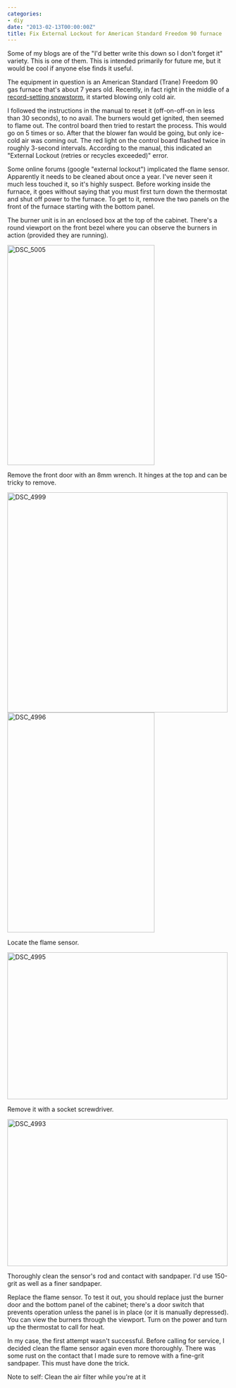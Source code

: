 ```yaml
---
categories:
- diy
date: "2013-02-13T00:00:00Z"
title: Fix External Lockout for American Standard Freedom 90 furnace
---
```

Some of my blogs are of the "I'd better write this down so I don't forget it" variety.  This is one of them. This is intended primarily for future me, but it would be cool if anyone else finds it useful.

The equipment in question is an American Standard (Trane) Freedom 90 gas furnace that's about 7 years old. Recently, in fact right in the middle of a [record-setting snowstorm](http://www.weather.com/news/weather-winter/nemo-historical-ranks-20130212), it started blowing only cold air.

I followed the instructions in the manual to reset it (off-on-off-on in less than 30 seconds), to no avail. The burners would get ignited, then seemed to flame out.  The control board then tried to restart the process.  This would go on 5 times or so.  After that the blower fan would be going, but only ice-cold air was coming out.  The red light on the control board flashed twice in roughly 3-second intervals.  According to the manual, this indicated an "External Lockout (retries or recycles exceeded)" error.

Some online forums (google "external lockout") implicated the flame sensor. Apparently it needs to be cleaned about once a year.  I've never seen it much less touched it, so it's highly suspect.  Before working inside the furnace, it goes without saying that you must first turn down the thermostat and shut off power to the furnace. To get to it, remove the two panels on the front of the furnace starting with the bottom panel.

The burner unit is in an enclosed box at the top of the cabinet. There's a round viewport on the front bezel where you can observe the burners in action (provided they are running).

<img src="http://yentran.isamonkey.org/gallery/furnace-repair/dsc_5005.jpg" alt="DSC_5005" width="334" height="500" />

Remove the front door with an 8mm wrench. It hinges at the top and can be tricky to remove.

<img src="http://yentran.isamonkey.org/gallery/furnace-repair/dsc_4999.jpg" alt="DSC_4999" width="500" height="500" />

<img src="http://yentran.isamonkey.org/gallery/furnace-repair/dsc_4996.jpg" alt="DSC_4996" width="334" height="500" />

Locate the flame sensor.

<img src="http://yentran.isamonkey.org/gallery/furnace-repair/dsc_4995.jpg" alt="DSC_4995" width="500" height="334" />

Remove it with a socket screwdriver.

<img src="http://yentran.isamonkey.org/gallery/furnace-repair/dsc_4993.jpg" alt="DSC_4993" width="500" height="334" />

Thoroughly clean the sensor's rod and contact with sandpaper. I'd use 150-grit as well as a finer sandpaper.

Replace the flame sensor. To test it out, you should replace just the burner door and the bottom panel of the cabinet; there's a door switch that prevents operation unless the panel is in place (or it is manually depressed). You can view the burners through the viewport.  Turn on the power and turn up the thermostat to call for heat.

In my case, the first attempt wasn't successful.  Before calling for service, I decided clean the flame sensor again even more thoroughly.  There was some rust on the contact that I made sure to remove with a fine-grit sandpaper. This must have done the trick.

Note to self: Clean the air filter while you're at it
